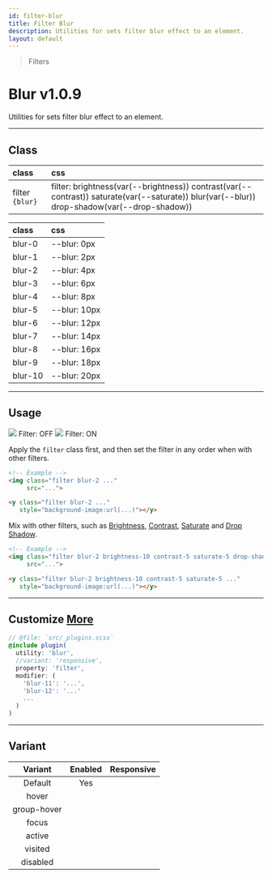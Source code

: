 ```yaml
---
id: filter-blur
title: Filter Blur
description: Utilities for sets filter blur effect to an element.
layout: default
---
```


> Filters

# Blur <span class="ml-1 px-2 py-1 text-sm text-gray-600 bg-gray-300">v1.0.9</span>

Utilities for sets filter blur effect to an element.

---

## Class

| <span class="px-3 py-1 text-white bg-charcoal-100 rounded-full">class</span> | <span class="px-3 py-1 text-white bg-charcoal-100 rounded-full">css</span> |
|:--|:--|
| filter `{blur}` | filter: brightness(var(--brightness)) contrast(var(--contrast)) saturate(var(--saturate)) blur(var(--blur)) drop-shadow(var(--drop-shadow)) |

| <span class="px-3 py-1 text-white bg-charcoal-100 rounded-full">class</span> | <span class="px-3 py-1 text-white bg-charcoal-100 rounded-full">css</span> |
|:--|:--|
| blur-0 | --blur: 0px |
| blur-1 | --blur: 2px |
| blur-2 | --blur: 4px |
| blur-3 | --blur: 6px |
| blur-4 | --blur: 8px |
| blur-5 | --blur: 10px |
| blur-6 | --blur: 12px |
| blur-7 | --blur: 14px |
| blur-8 | --blur: 16px |
| blur-9 | --blur: 18px |
| blur-10 | --blur: 20px |

---

## Usage

<y class="mx-2 my-2 mx-auto flex">
  <y class="p-2 max-w-sm">
    <img class="w-full h-48 object-cover object-center overflow-hidden rounded-lg shadow"
         src="https://picsum.photos/500?=4">
    <y class="pt-2 text-sm text-center">
      Filter: OFF
    </y>
  </y>
  <y class="m-2 max-w-sm">
    <img class="filter blur-2 w-full h-48 object-fit object-center overflow-hidden rounded-lg"
         src="https://picsum.photos/500?=4">
    <y class="pt-2 text-sm text-center">
      Filter: ON
    </y>
  </y>
</y>

Apply the `filter` class first, and then set the filter in any order when with other filters.

```html
<!-- Example -->
<img class="filter blur-2 ..."
     src="...">

<y class="filter blur-2 ..."
   style="background-image:url(...)"></y>
```

Mix with other filters, such as [Brightness](/filter-brightness/), [Contrast](/filter-contrast/), [Saturate](/filter-saturate/) and [Drop Shadow](/filter-drop-shadow/).

```html
<!-- Example -->
<img class="filter blur-2 brightness-10 contrast-5 saturate-5 drop-shadow-md ..."
     src="...">

<y class="filter blur-2 brightness-10 contrast-5 saturate-5 ..."
   style="background-image:url(...)"></y>
```

---

## Customize <a class="ml-1 px-2 py-1 text-sm text-gray-600 bg-gray-300" href="/plugin-api/">More</a>

```scss
// @file: `src/_plugins.scss`
@include plugin(
  utility: 'blur',
  //variant: 'responsive',
  property: 'filter',
  modifier: (
    'blur-11': '...',
    'blur-12': '...'
    ...
  )
)
```

---

## Variant

| <span class="font-semibold underline">Variant</span> | <span class="font-semibold underline">Enabled</span> | <span class="font-semibold underline">Responsive</span> |
|:-:|:-:|:-:|
| Default | Yes | |
| hover| | |
| group-hover | | |
| focus | | |
| active | | |
| visited | | |
| disabled | | |
